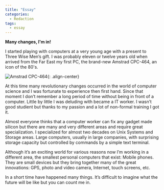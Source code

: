 ```yaml
---
title: "Essay"
categories:
  - Redaction
tags:
  - essay
---
```


**Many changes, I'm in!**

I started playing with computers at a very young age with a present to Three Wise Men’s gift.
I was probably eleven or twelve years old when arrived from the Far East my first PC, the brand-new Amstrad CPC-464, an icon of the 80's.

![Amstrad CPC-464](/EnglishLessons/assets/images/464.jpg){: .align-center}

At this time many revolutionary changes occurred in the world of computer science and I was fortunate to experience then first hand.
Since that moment I don’t remember a long period of time without being in front of a computer. Little by little I was deluding with became a IT worker.
I wasn’t good studient but thanks to my passion and a lot of non-formal training I got it.

Almost everyone thinks that a computer worker can fix any gadget made silicon but there are many and very different areas and require great specialization.
I specialized for almost two decades on Unix Systems and Storage areas. Large computers, usually in large companies, with surprising storage capacity but controlled by commands by a simple text terminal.

Although it’s an exciting world for various reasons now I’m working in a different area, the smallest personal computers that exist: Mobile phones.
They are small devices but they bring together many of the great innovations: GPS, photo and video camera, Internet, touch screens, etc.

In a short time have happened many things. It’s difficult to imagine what the future will be like but you can count me in.
